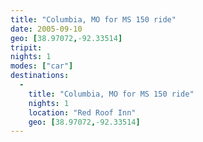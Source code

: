 ```yaml
---
title: "Columbia, MO for MS 150 ride"
date: 2005-09-10
geo: [38.97072,-92.33514]
tripit: 
nights: 1
modes: ["car"]
destinations:
  -
    title: "Columbia, MO for MS 150 ride"
    nights: 1
    location: "Red Roof Inn"
    geo: [38.97072,-92.33514]
---
```



